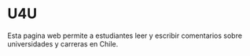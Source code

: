 # U4U

Esta pagina web permite a estudiantes leer y escribir comentarios sobre
universidades y carreras en Chile.